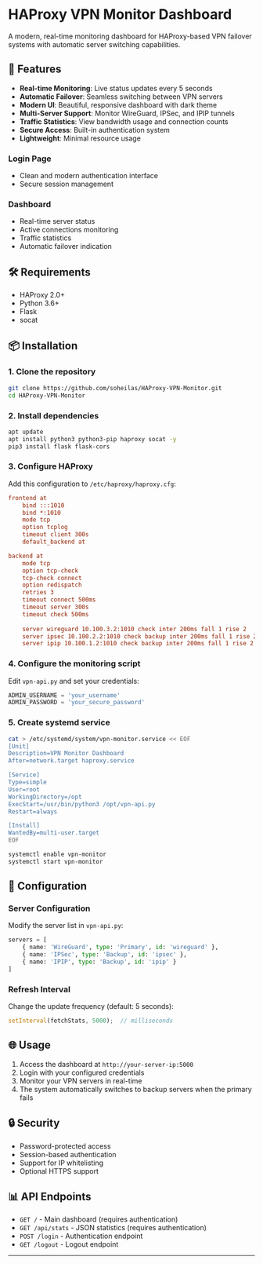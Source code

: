 # HAProxy VPN Monitor Dashboard

A modern, real-time monitoring dashboard for HAProxy-based VPN failover systems with automatic server switching capabilities.

## 🚀 Features

- **Real-time Monitoring**: Live status updates every 5 seconds
- **Automatic Failover**: Seamless switching between VPN servers
- **Modern UI**: Beautiful, responsive dashboard with dark theme
- **Multi-Server Support**: Monitor WireGuard, IPSec, and IPIP tunnels
- **Traffic Statistics**: View bandwidth usage and connection counts
- **Secure Access**: Built-in authentication system
- **Lightweight**: Minimal resource usage


### Login Page
- Clean and modern authentication interface
- Secure session management

### Dashboard
- Real-time server status
- Active connections monitoring
- Traffic statistics
- Automatic failover indication

## 🛠️ Requirements

- HAProxy 2.0+
- Python 3.6+
- Flask
- socat

## 📦 Installation

### 1. Clone the repository
```bash
git clone https://github.com/soheilas/HAProxy-VPN-Monitor.git
cd HAProxy-VPN-Monitor
```

### 2. Install dependencies
```bash
apt update
apt install python3 python3-pip haproxy socat -y
pip3 install flask flask-cors
```

### 3. Configure HAProxy
Add this configuration to `/etc/haproxy/haproxy.cfg`:

```cfg
frontend at
    bind :::1010
    bind *:1010
    mode tcp
    option tcplog
    timeout client 300s
    default_backend at

backend at
    mode tcp
    option tcp-check
    tcp-check connect
    option redispatch
    retries 3
    timeout connect 500ms
    timeout server 300s
    timeout check 500ms
    
    server wireguard 10.100.3.2:1010 check inter 200ms fall 1 rise 2
    server ipsec 10.100.2.2:1010 check backup inter 200ms fall 1 rise 2
    server ipip 10.100.1.2:1010 check backup inter 200ms fall 1 rise 2
```

### 4. Configure the monitoring script
Edit `vpn-api.py` and set your credentials:
```python
ADMIN_USERNAME = 'your_username'
ADMIN_PASSWORD = 'your_secure_password'
```

### 5. Create systemd service
```bash
cat > /etc/systemd/system/vpn-monitor.service << EOF
[Unit]
Description=VPN Monitor Dashboard
After=network.target haproxy.service

[Service]
Type=simple
User=root
WorkingDirectory=/opt
ExecStart=/usr/bin/python3 /opt/vpn-api.py
Restart=always

[Install]
WantedBy=multi-user.target
EOF

systemctl enable vpn-monitor
systemctl start vpn-monitor
```

## 🔧 Configuration

### Server Configuration
Modify the server list in `vpn-api.py`:
```python
servers = [
    { name: 'WireGuard', type: 'Primary', id: 'wireguard' },
    { name: 'IPSec', type: 'Backup', id: 'ipsec' },
    { name: 'IPIP', type: 'Backup', id: 'ipip' }
]
```

### Refresh Interval
Change the update frequency (default: 5 seconds):
```javascript
setInterval(fetchStats, 5000);  // milliseconds
```

## 🌐 Usage

1. Access the dashboard at `http://your-server-ip:5000`
2. Login with your configured credentials
3. Monitor your VPN servers in real-time
4. The system automatically switches to backup servers when the primary fails

## 🔒 Security

- Password-protected access
- Session-based authentication
- Support for IP whitelisting
- Optional HTTPS support

## 📊 API Endpoints

- `GET /` - Main dashboard (requires authentication)
- `GET /api/stats` - JSON statistics (requires authentication)
- `POST /login` - Authentication endpoint
- `GET /logout` - Logout endpoint


---
